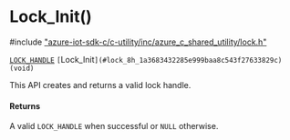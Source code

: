 # Lock_Init()

\#include ["azure-iot-sdk-c/c-utility/inc/azure_c_shared_utility/lock.h"](../iot-c-ref-lock-h.md)  

[`LOCK_HANDLE`](#lock_8h_1a83187a1340d2a8c817783e74f55d8281) `[`Lock_Init`](#lock_8h_1a3683432285e999baa8c543f27633829c)(void)`

This API creates and returns a valid lock handle.

#### Returns
A valid `LOCK_HANDLE` when successful or `NULL` otherwise.

